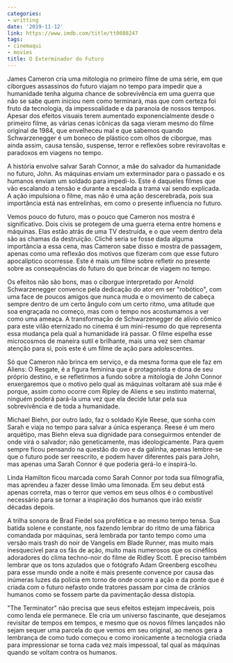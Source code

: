 ```yaml
---
categories:
- writting
date: '2019-11-12'
link: https://www.imdb.com/title/tt0088247
tags:
- cinemaqui
- movies
title: O Exterminador do Futuro
---
```


James Cameron cria uma mitologia no primeiro filme de uma série, em que ciborgues assassinos do futuro viajam no tempo para impedir que a humanidade tenha alguma chance de sobrevivência em uma guerra que não se sabe quem iniciou nem como terminará, mas que com certeza foi fruto da tecnologia, da impessoalidade e da paranoia de nossos tempos. Apesar dos efeitos visuais terem aumentado exponencialmente desde o primeiro filme, as várias cenas icônicas da saga vieram mesmo do filme original de 1984, que envelheceu mal e que sabemos quando Schwarzenegger é um boneco de plástico com olhos de ciborgue, mas ainda assim, causa tensão, suspense, terror e reflexões sobre reviravoltas e paradoxos em viagens no tempo.

A história envolve salvar Sarah Connor, a mãe do salvador da humanidade no futuro, John. As máquinas enviam um exterminador para o passado e os humanos enviam um soldado para impedi-lo. Este é daqueles filmes que vão escalando a tensão e durante a escalada a trama vai sendo explicada. A ação impulsiona o filme, mas não é uma ação descerebrada, pois sua importância está nas entrelinhas, em como o presente influencia no futuro.

Vemos pouco do futuro, mas o pouco que Cameron nos mostra é significativo. Dois civis se protegem de uma guerra eterna entre homens e máquinas. Elas estão atrás de uma TV destruída, e o que veem dentro dela são as chamas da destruição. Clichê seria se fosse dada alguma importância a essa cena, mas Cameron sabe disso e mostra de passagem, apenas como uma reflexão dos motivos que fizeram com que esse futuro apocalíptico ocorresse. Este é mais um filme sobre refletir no presente sobre as consequências do futuro do que brincar de viagem no tempo.

Os efeitos não são bons, mas o ciborgue interpretado por Arnold Schwarzenegger convence pela dedicação do ator em ser "robótico", com uma face de poucos amigos que nunca muda e o movimento de cabeça sempre dentro de um certo ângulo com um certo ritmo, uma atitude que soa engraçada no começo, mas com o tempo nos acostumamos a ver como uma ameaça. A transformação de Schwarzenegger de alívio cômico para este vilão eternizado no cinema é um mini-resumo do que representa essa mudança pela qual a humanidade irá passar. O filme espelha esse microcosmos de maneira sutil e brilhante, mais uma vez sem chamar atenção para si, pois este é um filme de ação para adolescentes.

Só que Cameron não brinca em serviço, e da mesma forma que ele faz em Aliens: O Resgate, é a figura feminina que é protagonista e dona de seu próprio destino, e se refletirmos a fundo sobre a mitologia de John Connor enxergaremos que o motivo pelo qual as máquinas voltaram até sua mãe é porque, assim como ocorre com Ripley de Aliens e seu instinto maternal, ninguém poderá pará-la uma vez que ela decide lutar pela sua sobrevivência e de toda a humanidade.

Michael Biehn, por outro lado, faz o soldado Kyle Reese, que sonha com Sarah e viaja no tempo para salvar a única esperança. Reese é um mero arquétipo, mas Biehn eleva sua dignidade para conseguirmos entender de onde virá o salvador; não geneticamente, mas ideologicamente. Para quem sempre ficou pensando na questão do ovo e da galinha, apenas lembre-se que o futuro pode ser reescrito, e podem haver diferentes pais para John, mas apenas uma Sarah Connor é que poderia gerá-lo e inspirá-lo.

Linda Hamilton ficou marcada como Sarah Connor por toda sua filmografia, mas aprendeu a fazer desse limão uma limonada. Em seu debut está apenas correta, mas o terror que vemos em seus olhos é o combustível necessário para se tornar a inspiração dos humanos que irão existir décadas depois.

A trilha sonora de Brad Fiedel soa profética e ao mesmo tempo tensa. Sua batida solene e constante, nos fazendo lembrar do ritmo de uma fábrica comandada por máquinas, será lembrada por tanto tempo como uma versão mais trash do noir de Vangelis em Blade Runner, mas muito mais inesquecível para os fãs de ação, muito mais numerosos que os cinéfilos adoradores do clima techno-noir do filme de Ridley Scott. É preciso também lembrar que os tons azulados que o fotógrafo Adam Greenberg escolheu para esse mundo onde a noite é mais presente convence por causa das inúmeras luzes da polícia em torno de onde ocorre a ação e da ponte que é criada com o futuro nefasto onde tratores passam por cima de crânios humanos como se fossem parte da pavimentação dessa distopia.

"The Terminator" não precisa que seus efeitos estejam impecáveis, pois como lenda ele permanece. Ele cria um universo fascinante, que desejamos revisitar de tempos em tempos, e mesmo que os novos filmes lançados não sejam sequer uma parcela do que vemos em seu original, ao menos gera a lembrança de como tudo começou e como ironicamente a tecnologia criada para impressionar se torna cada vez mais impessoal, tal qual as máquinas quando se voltam contra os humanos.

